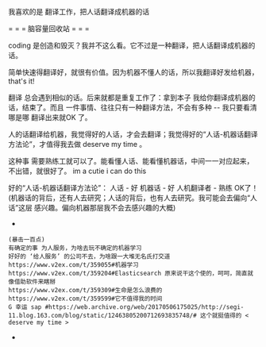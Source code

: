 
我喜欢的是 翻译工作，把人话翻译成机器的话

= = = 脑容量回收站 = = =

coding 是创造和毁灭？我并不这么看。它不过是一种翻译，把人话翻译成机器的话。

简单快速得翻译好，就很有价值。因为机器不懂人的话，所以我翻译好发给机器，that's it!

翻译 总会遇到相似的话。后来就都是重复工作了：拿到本子 我给你翻译成机器的话，结束了。而且 一件事情、往往只有一种翻译方法，不会有多种 -- 我只要看清哪是哪 翻译出来就OK
了。

人的话翻译给机器，我觉得好的人话，才会去翻译；我觉得好的“人话-机器话翻译方法论”，才值得我去做 deserve my time 。

这种事 需要熟练工就可以了。能看懂人话、能看懂机器话，中间一一对应起来，不出错，就很好了。 im a cutie i can do this

好的“人话-机器话翻译方法论”：
人话 - 好
机器话 - 好
人机翻译者 - 熟练
OK了！
(机器话的背后，还有人去研究；人话的背后，也有人去研究。我可能会去偏向“人话”这层 感兴趣。偏向机器那层我不会去感兴趣的大概)

-
```
(暴击一百点)
有确定的事 为人服务，为啥去玩不确定的机器学习
好好的 ‘给人服务’ 的公司不去，为啥跟一大堆无名氏打交道
https://www.v2ex.com/t/359055#机器学习
https://www.v2ex.com/t/359204#Elasticsearch 原来说干这个使的，呵呵，简直就像借助软件来瞎掰 
https://www.v2ex.com/t/359309#生命是怎么浪费的
https://www.v2ex.com/t/359599#它不值得我的时间
G 幸运 sap #https://web.archive.org/web/20170506175025/http://segi-11.blog.163.com/blog/static/12463805200712693835748/# 这个就挺值得的 < deserve my time >
```

-
